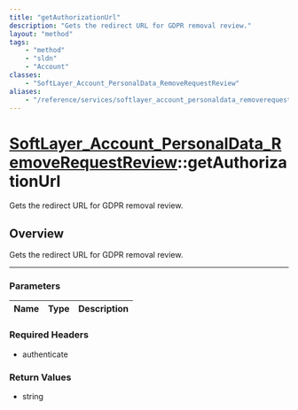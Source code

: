 ```yaml
---
title: "getAuthorizationUrl"
description: "Gets the redirect URL for GDPR removal review."
layout: "method"
tags:
    - "method"
    - "sldn"
    - "Account"
classes:
    - "SoftLayer_Account_PersonalData_RemoveRequestReview"
aliases:
    - "/reference/services/softlayer_account_personaldata_removerequestreview/getAuthorizationUrl"
---
```

# [SoftLayer_Account_PersonalData_RemoveRequestReview](/reference/services/SoftLayer_Account_PersonalData_RemoveRequestReview)::getAuthorizationUrl


Gets the redirect URL for GDPR removal review.


## Overview 
Gets the redirect URL for GDPR removal review.

-----

### Parameters 
|Name | Type | Description |
| --- | --- | --- |


### Required Headers
* authenticate


### Return Values
* string




